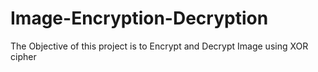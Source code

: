 # Image-Encryption-Decryption
The Objective of this project is to Encrypt and Decrypt Image using XOR cipher

